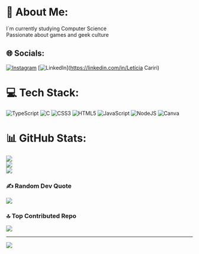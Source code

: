 # 💫 About Me:
I´m currently studying Computer Science<br>Passionate about games and geek culture


## 🌐 Socials:
[![Instagram](https://img.shields.io/badge/Instagram-%23E4405F.svg?logo=Instagram&logoColor=white)](https://instagram.com/@caririleticia) [![LinkedIn](https://img.shields.io/badge/LinkedIn-%230077B5.svg?logo=linkedin&logoColor=white)](https://linkedin.com/in/Letícia Cariri) 

# 💻 Tech Stack:
![TypeScript](https://img.shields.io/badge/typescript-%23007ACC.svg?style=for-the-badge&logo=typescript&logoColor=white) ![C](https://img.shields.io/badge/c-%2300599C.svg?style=for-the-badge&logo=c&logoColor=white) ![CSS3](https://img.shields.io/badge/css3-%231572B6.svg?style=for-the-badge&logo=css3&logoColor=white) ![HTML5](https://img.shields.io/badge/html5-%23E34F26.svg?style=for-the-badge&logo=html5&logoColor=white) ![JavaScript](https://img.shields.io/badge/javascript-%23323330.svg?style=for-the-badge&logo=javascript&logoColor=%23F7DF1E) ![NodeJS](https://img.shields.io/badge/node.js-6DA55F?style=for-the-badge&logo=node.js&logoColor=white) ![Canva](https://img.shields.io/badge/Canva-%2300C4CC.svg?style=for-the-badge&logo=Canva&logoColor=white)
# 📊 GitHub Stats:
![](https://github-readme-stats.vercel.app/api?username=CaririLeticia&theme=calm_pink&hide_border=false&include_all_commits=true&count_private=false)<br/>
![](https://github-readme-streak-stats.herokuapp.com/?user=CaririLeticia&theme=calm_pink&hide_border=false)<br/>
![](https://github-readme-stats.vercel.app/api/top-langs/?username=CaririLeticia&theme=calm_pink&hide_border=false&include_all_commits=true&count_private=false&layout=compact)

### ✍️ Random Dev Quote
![](https://quotes-github-readme.vercel.app/api?type=horizontal&theme=tokyonight)

### 🔝 Top Contributed Repo
![](https://github-contributor-stats.vercel.app/api?username=CaririLeticia&limit=5&theme=rose&combine_all_yearly_contributions=true)

---
[![](https://visitcount.itsvg.in/api?id=CaririLeticia&icon=0&color=0)](https://visitcount.itsvg.in)

<!-- Proudly created with GPRM ( https://gprm.itsvg.in ) -->
